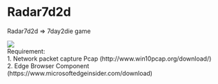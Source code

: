 # Radar7d2d
Radar7d2d => 7day2die game

<img src="https://drive.google.com/u/0/uc?id=1ETpKTB6t5I0wcfHDm7t2v_CdF3EYOqAQ&export=download" />
<br />Requirement:
	<br />1. Network packet capture Pcap (http://www.win10pcap.org/download/)
	<br />2. Edge Browser Component (https://www.microsoftedgeinsider.com/download)
